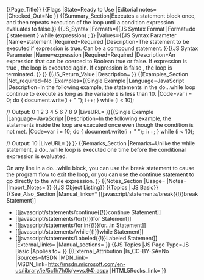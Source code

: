 {{Page_Title}}
{{Flags
|State=Ready to Use
|Editorial notes=
|Checked_Out=No
}}
{{Summary_Section|Executes a statement block once, and then repeats execution of the loop until a condition expression evaluates to false.}}
{{JS_Syntax
|Formats={{JS Syntax Format
|Format=do {
    statement
} while (expression) ;
}}
|Values={{JS Syntax Parameter
|Name=statement
|Required=Required
|Description=The statement to be executed if expression is true. Can be a compound statement.
}}{{JS Syntax Parameter
|Name=expression
|Required=Required
|Description=An expression that can be coerced to Boolean true or false. If expression is true , the loop is executed again. If expression is false , the loop is terminated.
}}
}}
{{JS_Return_Value
|Description=
}}
{{Examples_Section
|Not_required=No
|Examples={{Single Example
|Language=JavaScript
|Description=In the following example, the statements in the do...while loop continue to execute as long as the variable <code>i</code> is less than 10.
|Code=var i = 0;
 do {
     document.write(i + " ");
     i++;
 } while (i &lt; 10);
 
 // Output: 0 1 2 3 4 5 6 7 8 9
|LiveURL=
}}{{Single Example
|Language=JavaScript
|Description=In the following example, the statements inside the loop are executed once even though the condition is not met.
|Code=var i = 10;
 do {
     document.write(i + " ");
     i++;
 } while (i &lt; 10);
 
 // Output: 10
|LiveURL=
}}
}}
{{Remarks_Section
|Remarks=Unlike the while statement, a do...while loop is executed one time before the conditional expression is evaluated.

On any line in a do...while block, you can use the break statement to cause the program flow to exit the loop, or you can use the continue statement to go directly to the while expression.
}}
{{Notes_Section
|Usage=
|Notes=
|Import_Notes=
}}
{{JS Object Listing}}
{{Topics | JS Basic}}
{{See_Also_Section
|Manual_links=* [[javascript/statements/break{{!}}break Statement]]
* [[javascript/statements/continue{{!}}continue Statement]]
* [[javascript/statements/for{{!}}for Statement]]
* [[javascript/statements/for in{{!}}for...in Statement]]
* [[javascript/statements/while{{!}}while Statement]]
* [[javascript/statements/Labeled{{!}}Labeled Statement]]
|External_links=
|Manual_sections=
}}
{{JS Topics
|JS Page Type=JS Basic
|Applies to=
}}
{{External_Attribution
|Is_CC-BY-SA=No
|Sources=MSDN
|MDN_link=
|MSDN_link=http://msdn.microsoft.com/en-us/library/ie/5c1h7h0k(v=vs.94).aspx
|HTML5Rocks_link=
}}
